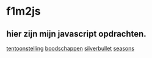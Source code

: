 # f1m2js
## hier zijn mijn javascript opdrachten.

[tentoonstelling](https://34355.hosts2.ma-cloud.nl/tentoonstelling/)
[boodschappen](https://34355.hosts2.ma-cloud.nl/boodschappen/)
[silverbullet](https://34355.hosts2.ma-cloud.nl/silverbullet/)
[seasons](https://34355.hosts2.ma-cloud.nl/seasons/)
